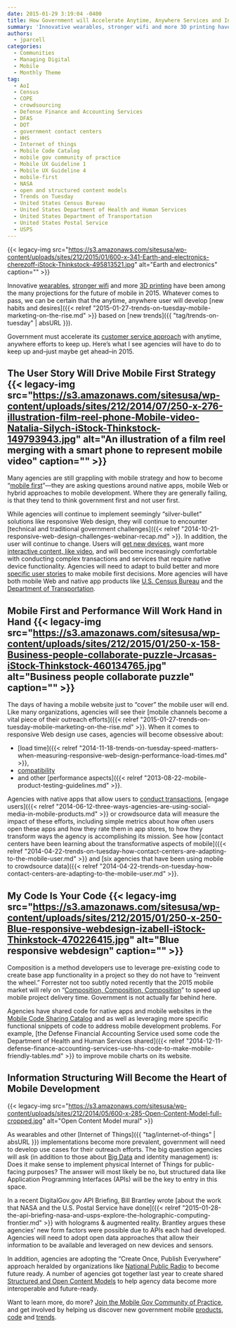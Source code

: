 ```yaml
---
date: 2015-01-29 3:19:04 -0400
title: How Government will Accelerate Anytime, Anywhere Services and Information in 2015
summary: 'Innovative wearables, stronger wifi and more 3D printing have been among the many projections for the future of mobile in 2015. Whatever comes to pass, we can be certain that the anytime, anywhere user will develop new habits and desires based on new trends. Government must accelerate its customer service approach with anytime, anywhere efforts to keep up. Here&rsquo;s'
authors:
  - jparcell
categories:
  - Communities
  - Managing Digital
  - Mobile
  - Monthly Theme
tag:
  - AoI
  - Census
  - COPE
  - crowdsourcing
  - Defense Finance and Accounting Services
  - DFAS
  - DOT
  - government contact centers
  - HHS
  - Internet of things
  - Mobile Code Catalog
  - mobile gov community of practice
  - Mobile UX Guideline 1
  - Mobile UX Guideline 4
  - mobile-first
  - NASA
  - open and structured content models
  - Trends on Tuesday
  - United States Census Bureau
  - United States Department of Health and Human Services
  - United States Department of Transportation
  - United States Postal Service
  - USPS
---
```


{{< legacy-img src="https://s3.amazonaws.com/sitesusa/wp-content/uploads/sites/212/2015/01/600-x-341-Earth-and-electronics-cherezoff-iStock-Thinkstock-495813521.jpg" alt="Earth and electronics" caption="" >}} 

Innovative [wearables](http://analysis.openmobilemedia.com/commerce-brands/open-mobile-summit-day-two), [stronger wifi](http://analysis.openmobilemedia.com/commerce-brands/open-mobile-summit-day-one) and more [3D printing](https://www.WHATEVER/2015/01/15/the-future-will-be-printed-in-3d/ "The Future Will Be Printed – in 3D") have been among the many projections for the future of mobile in 2015. Whatever comes to pass, we can be certain that the anytime, anywhere user will develop [new habits and desires]({{< relref "2015-01-27-trends-on-tuesday-mobile-marketing-on-the-rise.md" >}} based on [new trends]({{ "tag/trends-on-tuesday" | absURL }}).

Government must accelerate its [customer service approach](https://www.WHATEVER/2015/01/12/15-government-customer-service-trends-for-2015/) with anytime, anywhere efforts to keep up. Here’s what I see agencies will have to do to keep up and&#8211;just maybe get ahead&#8211;in 2015.

## The User Story Will Drive Mobile First Strategy {{< legacy-img src="https://s3.amazonaws.com/sitesusa/wp-content/uploads/sites/212/2014/07/250-x-276-illustration-film-reel-phone-Mobile-video-Natalia-Silych-iStock-Thinkstock-149793943.jpg" alt="An illustration of a film reel merging with a smart phone to represent mobile video" caption="" >}} 

Many agencies are still grappling with mobile strategy and how to become “[mobile first](https://www.WHATEVER/2013/09/30/mobile-first/ "Mobile First")”&#8212;they are asking questions around native apps, mobile Web or hybrid approaches to mobile development. Where they are generally failing, is that they tend to think government first and not user first.

While agencies will continue to implement seemingly “silver-bullet” solutions like responsive Web design, they will continue to encounter [technical and traditional government challenges]({{< relref "2014-10-21-responsive-web-design-challenges-webinar-recap.md" >}}. In addition, the user will continue to change. Users will [get new devices](https://www.WHATEVER/2015/01/06/trends-on-tuesday-phablets-top-tablets-in-post-holiday-activations/ "Trends on Tuesday: Phablets Top Tablets in Post-Holiday Activations"), want more [interactive content, like video](https://www.WHATEVER/2014/07/08/trends-on-tuesday-what-does-mobile-first-video-look-like/ "Trends on Tuesday: What Does Mobile-First Video Look Like?"), and will become increasingly comfortable with conducting complex transactions and services that require native device functionality. Agencies will need to adapt to build better and more [specific user stories](https://www.WHATEVER/2014/10/31/whats-happening-with-the-internet-of-things/ "What’s Happening with the Internet of Things?") to make mobile first decisions. More agencies will have both mobile Web and native app products like [U.S. Census Bureau](https://www.WHATEVER/2014/09/04/census-promotes-mobile-apps-front-and-center/ "Census Promotes Mobile Apps Front and Center!") and the [Department of Transportation](https://www.WHATEVER/2014/06/19/dot-safercar-app-goes-android/ "DOT’s SaferCar App Goes Android").

## Mobile First and Performance Will Work Hand in Hand {{< legacy-img src="https://s3.amazonaws.com/sitesusa/wp-content/uploads/sites/212/2015/01/250-x-158-Business-people-collaborate-puzzle-Jrcasas-iStock-Thinkstock-460134765.jpg" alt="Business people collaborate puzzle" caption="" >}} 

The days of having a mobile website just to “cover” the mobile user will end. Like many organizations, agencies will see their [mobile channels become a vital piece of their outreach efforts]({{< relref "2015-01-27-trends-on-tuesday-mobile-marketing-on-the-rise.md" >}}. When it comes to responsive Web design use cases, agencies will become obsessive about:

  * [load time]({{< relref "2014-11-18-trends-on-tuesday-speed-matters-when-measuring-responsive-web-design-performance-load-times.md" >}},
  * [compatibility](https://www.WHATEVER/event/get-your-mobile-compatibility-testing-here-all-about-the-federal-crowdsource-mobile-testing-program/)
  * and other [performance aspects]({{< relref "2013-08-22-mobile-product-testing-guidelines.md" >}}.

Agencies with native apps that allow users to [conduct transactions](https://www.WHATEVER/2012/07/13/irs2go-app/), [engage users]({{< relref "2014-06-12-three-ways-agencies-are-using-social-media-in-mobile-products.md" >}} or crowdsource data will measure the impact of these efforts, including simple metrics about how often users open these apps and how they rate them in app stores, to how they transform ways the agency is accomplishing its mission. See how [contact centers have been learning about the transformative aspects of mobile]({{< relref "2014-04-22-trends-on-tuesday-how-contact-centers-are-adapting-to-the-mobile-user.md" >}} and [six agencies that have been using mobile to crowdsource data]({{< relref "2014-04-22-trends-on-tuesday-how-contact-centers-are-adapting-to-the-mobile-user.md" >}}.

## My Code Is Your Code {{< legacy-img src="https://s3.amazonaws.com/sitesusa/wp-content/uploads/sites/212/2015/01/250-x-250-Blue-responsive-webdesign-izabell-iStock-Thinkstock-470226415.jpg" alt="Blue responsive webdesign" caption="" >}} 

Composition is a method developers use to leverage pre-existing code to create base app functionality in a project so they do not have to “reinvent the wheel.” Forrester not too subtly noted recently that the 2015 mobile market will rely on “[Composition, Composition, Composition](http://blogs.forrester.com/michael_facemire/14-11-03-mobile_development_the_2015_crystal_ball)” to speed up mobile project delivery time. Government is not actually far behind here.

Agencies have shared code for native apps and mobile websites in the [Mobile Code Sharing Catalog](http://gsa.github.io/Mobile-Code-Catalog/) and as well as leveraging more specific functional snippets of code to address mobile development problems. For example, [the Defense Financial Accounting Service used some code the Department of Health and Human Services shared]({{< relref "2014-12-11-defense-finance-accounting-services-use-hhs-code-to-make-mobile-friendly-tables.md" >}} to improve mobile charts on its website.

## Information Structuring Will Become the Heart of Mobile Development

{{< legacy-img src="https://s3.amazonaws.com/sitesusa/wp-content/uploads/sites/212/2014/05/600-x-285-Open-Content-Model-full-cropped.jpg" alt="Open Content Model mural" >}}

As wearables and other [Internet of Things]({{ "tag/internet-of-things" | absURL }}) implementations become more prevalent, government will need to develop use cases for their outreach efforts. The big question agencies will ask (in addition to those about [Big Data](https://www.WHATEVER/2015/01/20/trends-big-data-and-gov-in-2015/) and identity management) is: Does it make sense to implement physical Internet of Things for public-facing purposes? The answer will most likely be no, but structured data like Application Programming Interfaces (APIs) will be the key to entry in this space.

In a recent DigitalGov.gov API Briefing, Bill Brantley wrote [about the work that NASA and the U.S. Postal Service have done]({{< relref "2015-01-28-the-api-briefing-nasa-and-usps-explore-the-holographic-computing-frontier.md" >}} with holograms & augmented reality. Brantley argues these agencies’ new form factors were possible due to APIs each had developed. Agencies will need to adopt open data approaches that allow their information to be available and leveraged on new devices and sensors.

In addition, agencies are adopting the “Create Once, Publish Everywhere” approach heralded by organizations like [National Public Radio](https://www.WHATEVER/2014/10/27/open-and-structured-content-models-workshop-recap/ "Open and Structured Content Models Workshop Recap") to become future ready. A number of agencies got together last year to create shared [Structured and Open Content Models](https://www.WHATEVER/2014/05/05/government-open-and-structured-content-models-are-here/ "Government Open and Structured Content Models Are Here!") to help agency data become more interoperable and future-ready.

Want to learn more, do more? [Join the Mobile Gov Community of Practice](https://www.WHATEVER/communities/mobile/ "Mobile"), and get involved by helping us discover new government mobile [products](https://midas.18f.us/tasks/15), [code](https://midas.18f.us/tasks/19) and [trends](https://midas.18f.us/tasks/26).

 